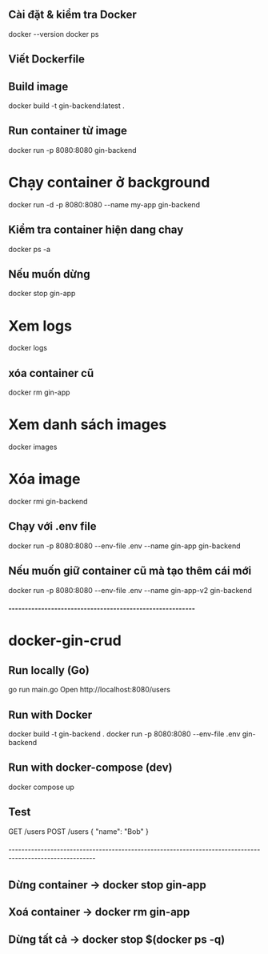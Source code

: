 ## Cài đặt & kiểm tra Docker

docker --version
docker ps

## Viết Dockerfile

## Build image

docker build -t gin-backend:latest .

## Run container từ image

docker run -p 8080:8080 gin-backend

# Chạy container ở background

docker run -d -p 8080:8080 --name my-app gin-backend

## Kiểm tra container hiện dang chay

docker ps -a

## Nếu muốn dừng

docker stop gin-app

# Xem logs

docker logs

## xóa container cũ

docker rm gin-app

# Xem danh sách images

docker images

# Xóa image

docker rmi gin-backend

## Chạy với .env file

docker run -p 8080:8080 --env-file .env --name gin-app gin-backend

## Nếu muốn giữ container cũ mà tạo thêm cái mới

docker run -p 8080:8080 --env-file .env --name gin-app-v2 gin-backend

#### ---------------------------------------------------------

# docker-gin-crud

## Run locally (Go)

go run main.go
Open http://localhost:8080/users

## Run with Docker

docker build -t gin-backend .
docker run -p 8080:8080 --env-file .env gin-backend

## Run with docker-compose (dev)

docker compose up

## Test

GET /users
POST /users { "name": "Bob" }

###### ---------------------------------------------------------------------------------------------------------

## Dừng container → docker stop gin-app

## Xoá container → docker rm gin-app

## Dừng tất cả → docker stop $(docker ps -q)
